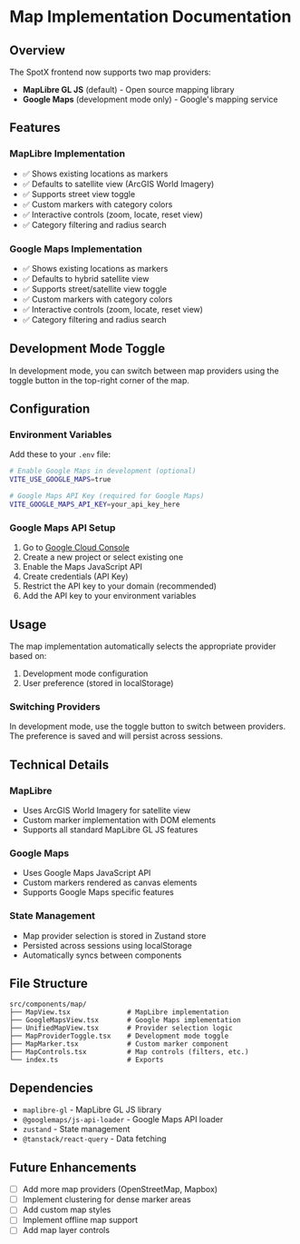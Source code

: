 # Map Implementation Documentation

## Overview

The SpotX frontend now supports two map providers:
- **MapLibre GL JS** (default) - Open source mapping library
- **Google Maps** (development mode only) - Google's mapping service

## Features

### MapLibre Implementation
- ✅ Shows existing locations as markers
- ✅ Defaults to satellite view (ArcGIS World Imagery)
- ✅ Supports street view toggle
- ✅ Custom markers with category colors
- ✅ Interactive controls (zoom, locate, reset view)
- ✅ Category filtering and radius search

### Google Maps Implementation
- ✅ Shows existing locations as markers
- ✅ Defaults to hybrid satellite view
- ✅ Supports street/satellite view toggle
- ✅ Custom markers with category colors
- ✅ Interactive controls (zoom, locate, reset view)
- ✅ Category filtering and radius search

## Development Mode Toggle

In development mode, you can switch between map providers using the toggle button in the top-right corner of the map.

## Configuration

### Environment Variables

Add these to your `.env` file:

```bash
# Enable Google Maps in development (optional)
VITE_USE_GOOGLE_MAPS=true

# Google Maps API Key (required for Google Maps)
VITE_GOOGLE_MAPS_API_KEY=your_api_key_here
```

### Google Maps API Setup

1. Go to [Google Cloud Console](https://console.cloud.google.com/)
2. Create a new project or select existing one
3. Enable the Maps JavaScript API
4. Create credentials (API Key)
5. Restrict the API key to your domain (recommended)
6. Add the API key to your environment variables

## Usage

The map implementation automatically selects the appropriate provider based on:
1. Development mode configuration
2. User preference (stored in localStorage)

### Switching Providers

In development mode, use the toggle button to switch between providers. The preference is saved and will persist across sessions.

## Technical Details

### MapLibre
- Uses ArcGIS World Imagery for satellite view
- Custom marker implementation with DOM elements
- Supports all standard MapLibre GL JS features

### Google Maps
- Uses Google Maps JavaScript API
- Custom markers rendered as canvas elements
- Supports Google Maps specific features

### State Management
- Map provider selection is stored in Zustand store
- Persisted across sessions using localStorage
- Automatically syncs between components

## File Structure

```
src/components/map/
├── MapView.tsx              # MapLibre implementation
├── GoogleMapsView.tsx       # Google Maps implementation
├── UnifiedMapView.tsx       # Provider selection logic
├── MapProviderToggle.tsx    # Development mode toggle
├── MapMarker.tsx            # Custom marker component
├── MapControls.tsx          # Map controls (filters, etc.)
└── index.ts                 # Exports
```

## Dependencies

- `maplibre-gl` - MapLibre GL JS library
- `@googlemaps/js-api-loader` - Google Maps API loader
- `zustand` - State management
- `@tanstack/react-query` - Data fetching

## Future Enhancements

- [ ] Add more map providers (OpenStreetMap, Mapbox)
- [ ] Implement clustering for dense marker areas
- [ ] Add custom map styles
- [ ] Implement offline map support
- [ ] Add map layer controls
